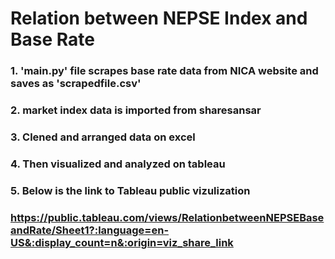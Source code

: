 # Relation between NEPSE Index and Base Rate
### 1. 'main.py' file scrapes base rate data from NICA website and saves as 'scrapedfile.csv'
### 2. market index data is imported from sharesansar
### 3. Clened and arranged data on excel
### 4. Then visualized and analyzed on tableau
### 5. Below is the link to Tableau public vizulization
### https://public.tableau.com/views/RelationbetweenNEPSEBaseandRate/Sheet1?:language=en-US&:display_count=n&:origin=viz_share_link

